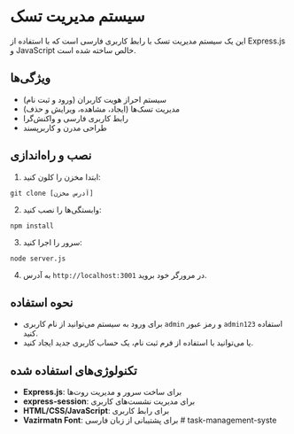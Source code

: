 # سیستم مدیریت تسک

این یک سیستم مدیریت تسک با رابط کاربری فارسی است که با استفاده از Express.js و JavaScript خالص ساخته شده است.

## ویژگی‌ها

- سیستم احراز هویت کاربران (ورود و ثبت نام)
- مدیریت تسک‌ها (ایجاد، مشاهده، ویرایش و حذف)
- رابط کاربری فارسی و واکنش‌گرا
- طراحی مدرن و کاربرپسند

## نصب و راه‌اندازی

1. ابتدا مخزن را کلون کنید:
```
git clone [آدرس مخزن]
```

2. وابستگی‌ها را نصب کنید:
```
npm install
```

3. سرور را اجرا کنید:
```
node server.js
```

4. به آدرس `http://localhost:3001` در مرورگر خود بروید.

## نحوه استفاده

- برای ورود به سیستم می‌توانید از نام کاربری `admin` و رمز عبور `admin123` استفاده کنید.
- یا می‌توانید با استفاده از فرم ثبت نام، یک حساب کاربری جدید ایجاد کنید.

## تکنولوژی‌های استفاده شده

- **Express.js**: برای ساخت سرور و مدیریت روت‌ها
- **express-session**: برای مدیریت نشست‌های کاربری
- **HTML/CSS/JavaScript**: برای رابط کاربری
- **Vazirmatn Font**: برای پشتیبانی از زبان فارسی
#   t a s k - m a n a g e m e n t - s y s t e  
 